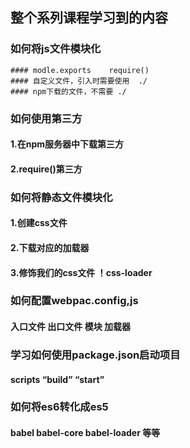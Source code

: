 ## 整个系列课程学习到的内容

### 如何将js文件模块化
    
    #### modle.exports    require()
    #### 自定义文件，引入时需要使用  ./
    #### npm下载的文件，不需要 ./

### 如何使用第三方

   #### 1.在npm服务器中下载第三方
   #### 2.require()第三方

### 如何将静态文件模块化

   #### 1.创建css文件
   #### 2.下载对应的加载器
   #### 3.修饰我们的css文件  ！css-loader

### 如何配置webpac.config,js

   ####  入口文件  出口文件  模块  加载器

### 学习如何使用package.json启动项目

   #### scripts  “build”  “start”

###  如何将es6转化成es5

   #### babel   babel-core  babel-loader  等等